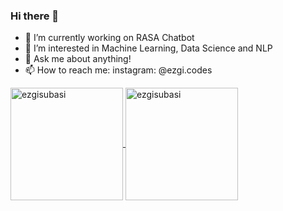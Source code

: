 ### Hi there 👋


- 🔭 I’m currently working on RASA Chatbot
- 🌱 I’m interested in Machine Learning, Data Science and NLP 
- 💬 Ask me about anything!
- 📫 How to reach me: instagram: @ezgi.codes


<p>
	<a href="https://github.com/ezgisubasi">
		  <img height="180em" align="center" src="https://github-readme-stats.vercel.app/api?username=ezgisubasi&show_icons=true&locale=en&theme=dark&include_all_commits=true&count_private=true" alt="ezgisubasi"/>
		  <img height="180em" align="center" src="https://github-readme-stats.vercel.app/api/top-langs?username=ezgisubasi&show_icons=true&locale=en&layout=compact&langs_count=8&theme=dark" alt="ezgisubasi"/>
	</a>
</p>
